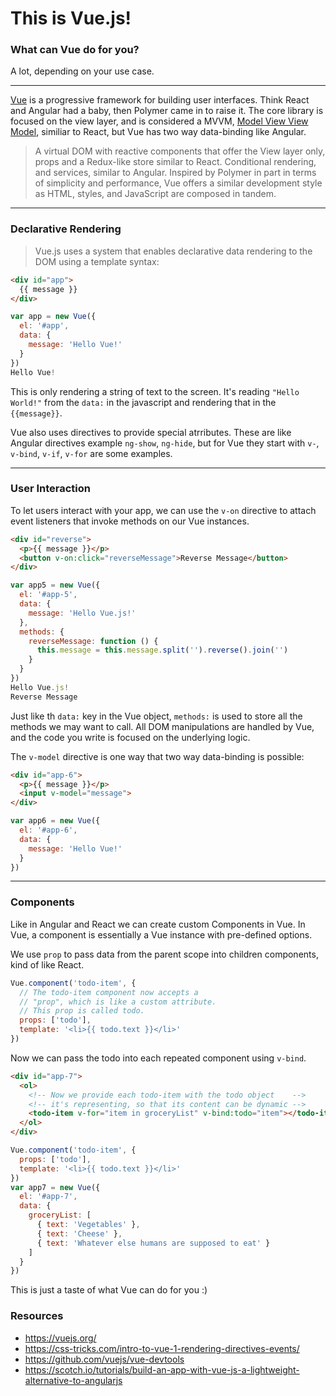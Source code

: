 This is Vue.js!
====
### What can Vue do for you?
A lot, depending on your use case.

---


[Vue](https://vuejs.org/) is a progressive framework for building user interfaces. Think React and Angular had a baby, then Polymer came in to raise it. The core library is focused on the view layer, and is considered a MVVM, [Model View View Model](https://www.codeproject.com/Articles/100175/Model-View-ViewModel-MVVM-Explained), similiar to React, but Vue has two way data-binding like Angular.


  >A virtual DOM with reactive components that offer the View layer only, props and a Redux-like store similar to React.
  >Conditional rendering, and services, similar to Angular.
  >Inspired by Polymer in part in terms of simplicity and performance, Vue offers a similar development style as HTML, styles, and JavaScript are composed in tandem.

___
### Declarative Rendering
>Vue.js uses a system that enables declarative data rendering to the DOM using a template syntax:


```html
<div id="app">
  {{ message }}
</div>
```
```javascript
var app = new Vue({
  el: '#app',
  data: {
    message: 'Hello Vue!'
  }
})
Hello Vue!
```
This is only rendering a string of text to the screen. It's reading `"Hello World!"` from the `data:` in the javascript and rendering that in the `{{message}}`.

Vue also uses directives to provide special atrributes. These are like Angular directives example `ng-show`, `ng-hide`, but for Vue they start with `v-`, `v-bind`, `v-if`, `v-for` are some examples.

___
### User Interaction
To let users interact with your app, we can use the `v-on` directive to attach event listeners that invoke methods on our Vue instances.


```html
<div id="reverse">
  <p>{{ message }}</p>
  <button v-on:click="reverseMessage">Reverse Message</button>
</div>
```
```javascript
var app5 = new Vue({
  el: '#app-5',
  data: {
    message: 'Hello Vue.js!'
  },
  methods: {
    reverseMessage: function () {
      this.message = this.message.split('').reverse().join('')
    }
  }
})
Hello Vue.js!
Reverse Message
```

Just like th `data:` key in the Vue object, `methods:` is used to store all the methods we may want to call. All DOM manipulations are handled by Vue, and the code you write is focused on the underlying logic.

The `v-model` directive is one way that two way data-binding is possible:


```html
<div id="app-6">
  <p>{{ message }}</p>
  <input v-model="message">
</div>
```
```javascript
var app6 = new Vue({
  el: '#app-6',
  data: {
    message: 'Hello Vue!'
  }
})
```
____

### Components
Like in Angular and React we can create custom Components in Vue. In Vue, a component is essentially a Vue instance with pre-defined options.

We use `prop` to pass data from the parent scope into children components, kind of like React.

```javascript
Vue.component('todo-item', {
  // The todo-item component now accepts a
  // "prop", which is like a custom attribute.
  // This prop is called todo.
  props: ['todo'],
  template: '<li>{{ todo.text }}</li>'
})
```
Now we can pass the todo into each repeated component using `v-bind`.
```html
<div id="app-7">
  <ol>
    <!-- Now we provide each todo-item with the todo object    -->
    <!-- it's representing, so that its content can be dynamic -->
    <todo-item v-for="item in groceryList" v-bind:todo="item"></todo-item>
  </ol>
</div>
```
```javascript
Vue.component('todo-item', {
  props: ['todo'],
  template: '<li>{{ todo.text }}</li>'
})
var app7 = new Vue({
  el: '#app-7',
  data: {
    groceryList: [
      { text: 'Vegetables' },
      { text: 'Cheese' },
      { text: 'Whatever else humans are supposed to eat' }
    ]
  }
})
```
This is just a taste of what Vue can do for you :)

### Resources
  * https://vuejs.org/
  * https://css-tricks.com/intro-to-vue-1-rendering-directives-events/
  * https://github.com/vuejs/vue-devtools
  * https://scotch.io/tutorials/build-an-app-with-vue-js-a-lightweight-alternative-to-angularjs
